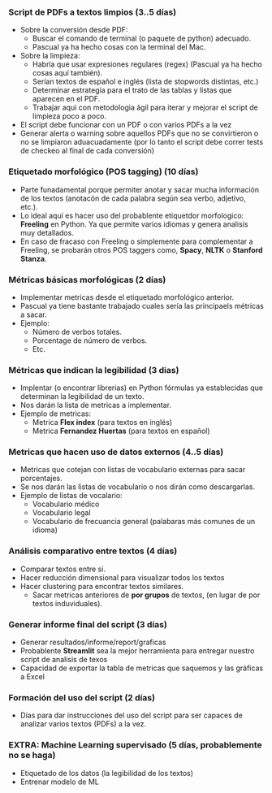 ### Script de PDFs a textos limpios (3..5 días)
- Sobre la conversión desde PDF:
  - Buscar el comando de terminal (o paquete de python) adecuado.
  - Pascual ya ha hecho cosas con la terminal del Mac.
- Sobre la limpieza:
  - Habría que usar expresiones regulares (regex) (Pascual ya ha hecho cosas aquí también).
  - Serían textos de español e inglés (lista de stopwords distintas, etc.)
  - Determinar estrategia para el trato de las tablas y listas que aparecen en el PDF.
  - Trabajar aqui con metodologia ágil para iterar y mejorar el script de limpieza poco a poco.
- El script debe funcionar con un PDF o con varios PDFs a la vez
- Generar alerta o warning sobre aquellos PDFs que no se convirtieron o no se limpiaron aduacuadamente (por lo tanto el script debe correr tests de checkeo al final de cada conversión) 

### Etiquetado morfológico (POS tagging) (10 días)
- Parte funadamental porque permiter anotar y sacar mucha información de los textos (anotacón de cada palabra según sea verbo, adjetivo, etc.).
- Lo ideal aquí es hacer uso del probablente etiquetdor morfologico: **Freeling** en Python. Ya que permite varios idiomas y genera analisis muy detallados.
- En caso de fracaso con Freeling o simplemente para complementar a Freeling, se probarán otros POS taggers como, **Spacy**, **NLTK** o **Stanford Stanza**.

### Métricas básicas morfológicas (2 días)
- Implementar metricas desde el etiquetado morfológico anterior.
- Pascual ya tiene bastante trabajado cuales sería las principaels métricas a sacar.
- Ejemplo:
  - Número de verbos totales.
  - Porcentage de número de verbos.
  - Etc.

### Métricas que indican la legibilidad (3 dias)
- Implentar (o encontrar librerias) en Python fórmulas ya establecidas que determinan la legibilidad de un texto.
- Nos darán la lista de metricas a implementar.
- Ejemplo de metricas:
  - Metrica **Flex index** (para textos en inglés)
  - Metrica **Fernandez Huertas** (para textos en español)


### Metricas que hacen uso de datos externos (4..5 días)
- Metricas que cotejan con listas de vocabulario externas para sacar porcentajes.
- Se nos darán las listas de vocabulario o nos dirán como descargarlas.
- Ejemplo de listas de vocalario:
  - Vocabulario médico
  - Vocabulario legal
  - Vocabulario de frecuancia general (palabaras más comunes de un idioma)

### Análisis comparativo entre textos (4 días)
- Comparar textos entre si.
- Hacer reducción dimensional para visualizar todos los textos
- Hacer clustering para encontrar textos similares.
  - Sacar metricas anteriores de **por grupos** de textos, (en lugar de por textos induviduales).

### Generar informe final del script (3 días)
- Generar resultados/informe/report/graficas
- Probablente **Streamlit** sea la mejor herramienta para entregar nuestro script de analisis de texos
- Capacidad de exportar la tabla de metricas que saquemos y las gráficas a Excel

### Formación del uso del script (2 días)
- Días para dar instrucciones del uso del script para ser capaces de analizar varios textos (PDFs) a la vez.

### EXTRA: Machine Learning supervisado (5 días, probablemente no se haga)
- Etiquetado de los datos (la legibilidad de los textos)
- Entrenar modelo de ML




